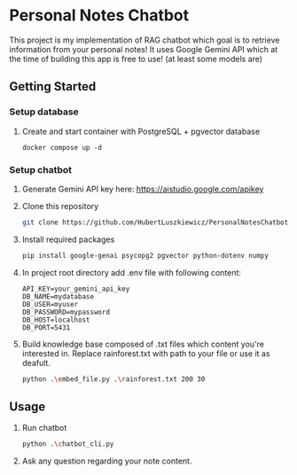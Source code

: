 # Personal Notes Chatbot

This project is my implementation of RAG chatbot which goal is to retrieve information from your personal notes! It uses Google Gemini API which at the time of building this app is free to use! (at least some models are)

## Getting Started

### Setup database
1. Create and start container with PostgreSQL + pgvector database
   
    ```
    docker compose up -d
    ```

### Setup chatbot
1. Generate Gemini API key here: https://aistudio.google.com/apikey
2. Clone this repository
   ```bash
   git clone https://github.com/HubertLuszkiewicz/PersonalNotesChatbot.git
   ```
4. Install required packages
   ```bash
   pip install google-genai psycopg2 pgvector python-dotenv numpy
   ```
   
6. In project root directory add .env file with following content:
   ```dotenv
   API_KEY=your_gemini_api_key
   DB_NAME=mydatabase
   DB_USER=myuser
   DB_PASSWORD=mypassword
   DB_HOST=localhost
   DB_PORT=5431
   ```
   
7. Build knowledge base composed of .txt files which content you're interested in. Replace rainforest.txt with path to your file or use it as deafult.
   ```bash
   python .\embed_file.py .\rainforest.txt 200 30
   ```
   
## Usage
1. Run chatbot

   ```bash
   python .\chatbot_cli.py
   ```
2. Ask any question regarding your note content.
